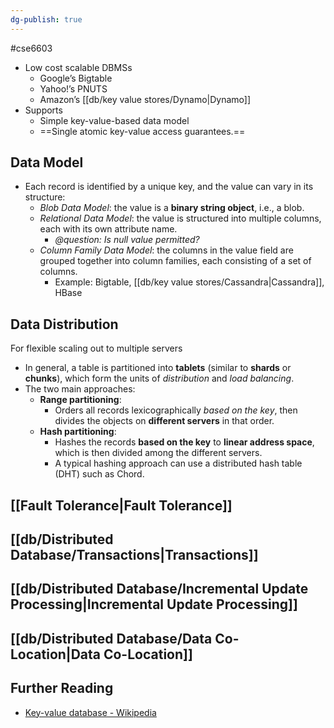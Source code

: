 ```yaml
---
dg-publish: true
---
```

#cse6603 

- Low cost scalable DBMSs
    - Google’s Bigtable 
    - Yahoo!’s PNUTS 
    - Amazon’s [[db/key value stores/Dynamo\|Dynamo]] 
- Supports
    - Simple key-value-based data model
    - ==Single atomic key-value access guarantees.==


## Data Model

- Each record is identified by a unique key, and the value can vary in its structure:
    - *Blob Data Model*: the value is a **binary string object**, i.e., a blob.
    - *Relational Data Model*: the value is structured into multiple columns, each with its own attribute name. 
	    - *@question: Is null value permitted?*
    - *Column Family Data Model*: the columns in the value field are grouped together into column families, each consisting of a set of columns.
        - Example: Bigtable, [[db/key value stores/Cassandra\|Cassandra]], HBase

## Data Distribution

For flexible scaling out to multiple servers
- In general, a table is partitioned into **tablets** (similar to **shards** or **chunks**), which form the units of *distribution* and *load balancing*.
- The two main approaches:
    - **Range partitioning**:
        - Orders all records lexicographically _based on the key_, then divides the objects on **different servers** in that order.
    - **Hash partitioning**:
        - Hashes the records **based on the key** to **linear address space**, which is then divided among the different servers.
        - A typical hashing approach can use a distributed hash table (DHT) such as Chord.

## [[Fault Tolerance\|Fault Tolerance]]

## [[db/Distributed Database/Transactions\|Transactions]]
## [[db/Distributed Database/Incremental Update Processing\|Incremental Update Processing]] 
## [[db/Distributed Database/Data Co-Location\|Data Co-Location]]




## Further Reading

- [Key-value database - Wikipedia](https://en.wikipedia.org/wiki/Key%E2%80%93value_database)
